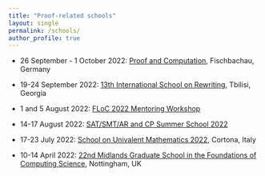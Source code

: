 ```yaml
---
title: "Proof-related schools"
layout: single
permalink: /schools/
author_profile: true
---
```



- 26 September - 1 October 2022: [Proof and Computation](http://www.mathematik.uni-muenchen.de/~schwicht/pc22.php), Fischbachau, Germany

- 19-24 September 2022: [13th International School on Rewriting](https://viam.science.tsu.ge/clas2022/isr/), Tbilisi, Georgia

- 1 and 5 August 2022: [FLoC 2022 Mentoring Workshop](https://www.floc2022.org/flocmentoringworkshop)

- 14-17 August 2022: [SAT/SMT/AR and CP Summer School 2022](https://sat-smt-ar-school.gitlab.io/www/2022/index.html)

- 17-23 July 2022: [School on Univalent Mathematics 2022](https://unimath.github.io/cortona2022/), Cortona, Italy

- 10-14 April 2022: [22nd Midlands Graduate School in the Foundations of Computing Science](https://www.cs.nott.ac.uk/~psznk/events/mgs22.html), Nottingham, UK
